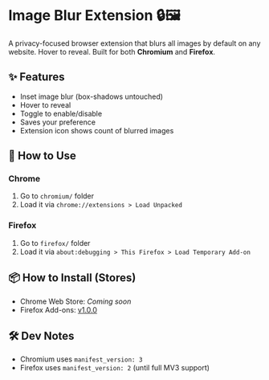 # Image Blur Extension 🔒🖼️

A privacy-focused browser extension that blurs all images by default on any website. Hover to reveal. Built for both **Chromium** and **Firefox**.

## ✨ Features

- Inset image blur (box-shadows untouched)
- Hover to reveal
- Toggle to enable/disable
- Saves your preference
- Extension icon shows count of blurred images

## 🚀 How to Use

### Chrome
1. Go to `chromium/` folder
2. Load it via `chrome://extensions > Load Unpacked`

### Firefox
1. Go to `firefox/` folder
2. Load it via `about:debugging > This Firefox > Load Temporary Add-on`

## 📦 How to Install (Stores)

- Chrome Web Store: _Coming soon_
- Firefox Add-ons: [v1.0.0](https://addons.mozilla.org/en-US/firefox/addon/image-blur/)

## 🛠 Dev Notes

- Chromium uses `manifest_version: 3`
- Firefox uses `manifest_version: 2` (until full MV3 support)
